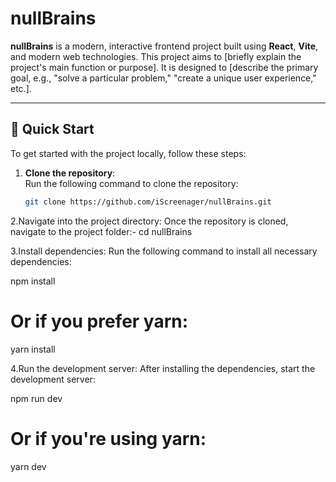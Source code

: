 # nullBrains

**nullBrains** is a modern, interactive frontend project built using **React**, **Vite**, and modern web technologies. This project aims to [briefly explain the project's main function or purpose]. It is designed to [describe the primary goal, e.g., "solve a particular problem," "create a unique user experience," etc.].

---

## 🚀 **Quick Start**

To get started with the project locally, follow these steps:

1. **Clone the repository**:  
   Run the following command to clone the repository:
   ```bash
   git clone https://github.com/iScreenager/nullBrains.git

2.Navigate into the project directory:
Once the repository is cloned, navigate to the project folder:-
cd nullBrains

3.Install dependencies:
Run the following command to install all necessary dependencies:

npm install
# Or if you prefer yarn:
yarn install

4.Run the development server:
After installing the dependencies, start the development server:

npm run dev
# Or if you're using yarn:
yarn dev

